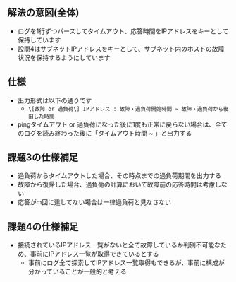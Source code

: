 ## 解法の意図(全体)

- ログを1行ずつパースしてタイムアウト、応答時間をIPアドレスをキーとして保持しています
- 設問4はサブネットIPアドレスをキーとして、サブネット内のホストの故障状況を保持するようにしています

## 仕様

- 出力形式は以下の通りです
  - ```\[故障 or 過負荷\] IPアドレス : 故障・過負荷開始時間 ~ 故障・過負荷から復旧した時間```
- pingタイムアウト or 過負荷になった後に1度も正常に戻らない場合は、全てのログを読み終わった後に「タイムアウト時間 ~ 」と出力する

## 課題3の仕様補足

- 過負荷からタイムアウトした場合、その時点までの過負荷期間を出力する
- 故障から復帰した場合、過負荷の計算において故障前の応答時間は考慮しない
- 応答がm回に達してない場合は一律過負荷と見なさない

## 課題4の仕様補足

- 接続されているIPアドレス一覧がないと全て故障しているか判別不可能なため、事前にIPアドレス一覧が取得できているとする
    - 事前にログ全て探索してIPアドレス一覧取得もできるが、事前に構成が分かっていることが一般的と考える

